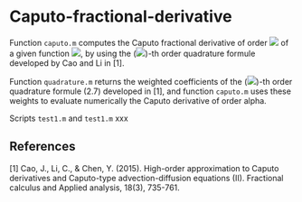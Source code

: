 # Caputo-fractional-derivative

Function `caputo.m` computes the Caputo fractional derivative of order <img src="https://render.githubusercontent.com/render/math?math=0<\alpha<1"> of a given function <img src="https://render.githubusercontent.com/render/math?math=f\in C^4[0,T]">, by using the (<img src="https://render.githubusercontent.com/render/math?math=4 - \alpha">)-th order quadrature formule developed by Cao and Li in [1].

Function `quadrature.m` returns the weighted coefficients of the (<img src="https://render.githubusercontent.com/render/math?math=4 - \alpha">)-th order quadrature formule (2.7) developed in [1], and function `caputo.m` uses these weights to evaluate numerically the Caputo derivative of order alpha.

Scripts `test1.m` and `test1.m` xxx

## References

[1] Cao, J., Li, C., & Chen, Y. (2015). High-order approximation to Caputo derivatives and Caputo-type advection-diffusion equations (II). Fractional calculus and  Applied analysis, 18(3), 735-761.
